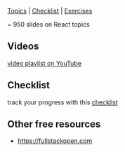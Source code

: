 [Topics](react-all-collection-topics-en.html) | [Checklist](react-all-checklist-en.html) | [Exercises](https://github.com/Joseph-ilhan/slides/tree/master/exercises)

~ 950 slides on React topics

<!-- CONTENT-BELOW -->

## Videos

[video playlist on YouTube](https://www.youtube.com/watch?v=b-HQsPFP_RI&list=PLRrX6S8UZpZlFTtdo9RONPO3rYi_UAqmD)

## Checklist

track your progress with this [checklist](https://gist.github.com/Joseph-ilhan/6544017b7c8ebd94e37e7b9ddcffc906)

## Other free resources

- <https://fullstackopen.com>
